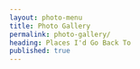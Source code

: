 ```yaml
---
layout: photo-menu
title: Photo Gallery
permalink: photo-gallery/
heading: Places I'd Go Back To
published: true
---
```

